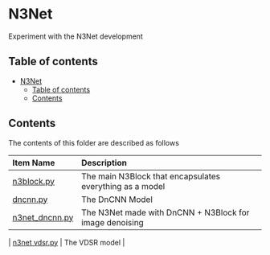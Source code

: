 # N3Net

Experiment with the N3Net development

## Table of contents

- [N3Net](#n3net)
    - [Table of contents](#table-of-contents)
    - [Contents](#contents)

## Contents

The contents of this folder are described as follows

| Item Name | Description |
| :--- | :---- |
| [n3block.py](./n3block.py) | The main N3Block that encapsulates everything as a model |
| [dncnn.py](./dncnn.py) | The DnCNN Model |
| [n3net_dncnn.py](./n3net_dncnn.py) | The N3Net made with DnCNN + N3Block for image denoising |

| [n3net vdsr.py](./n3net_dncnn.py) | The VDSR model |
